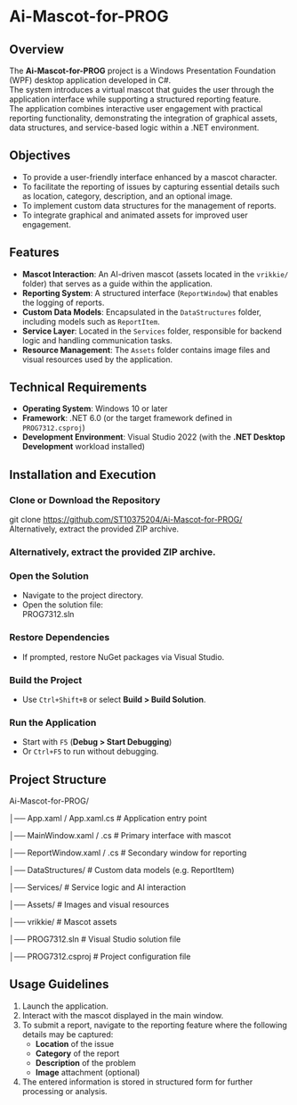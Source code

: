 # Ai-Mascot-for-PROG  

## Overview  
The **Ai-Mascot-for-PROG** project is a Windows Presentation Foundation (WPF) desktop application developed in C#.  
The system introduces a virtual mascot that guides the user through the application interface while supporting a structured reporting feature.  
The application combines interactive user engagement with practical reporting functionality, demonstrating the integration of graphical assets, data structures, and service-based logic within a .NET environment.  

## Objectives  
- To provide a user-friendly interface enhanced by a mascot character.  
- To facilitate the reporting of issues by capturing essential details such as location, category, description, and an optional image.  
- To implement custom data structures for the management of reports.  
- To integrate graphical and animated assets for improved user engagement.  

## Features  
- **Mascot Interaction**: An AI-driven mascot (assets located in the `vrikkie/` folder) that serves as a guide within the application.  
- **Reporting System**: A structured interface (`ReportWindow`) that enables the logging of reports.  
- **Custom Data Models**: Encapsulated in the `DataStructures` folder, including models such as `ReportItem`.  
- **Service Layer**: Located in the `Services` folder, responsible for backend logic and handling communication tasks.  
- **Resource Management**: The `Assets` folder contains image files and visual resources used by the application.  

## Technical Requirements  
- **Operating System**: Windows 10 or later  
- **Framework**: .NET 6.0 (or the target framework defined in `PROG7312.csproj`)  
- **Development Environment**: Visual Studio 2022 (with the **.NET Desktop Development** workload installed)  

## Installation and Execution  

### Clone or Download the Repository  

git clone https://github.com/ST10375204/Ai-Mascot-for-PROG/
Alternatively, extract the provided ZIP archive.

### Alternatively, extract the provided ZIP archive.  

### Open the Solution  
- Navigate to the project directory.  
- Open the solution file:  
PROG7312.sln
### Restore Dependencies  
- If prompted, restore NuGet packages via Visual Studio.  

### Build the Project  
- Use `Ctrl+Shift+B` or select **Build > Build Solution**.  

### Run the Application  
- Start with `F5` (**Debug > Start Debugging**)  
- Or `Ctrl+F5` to run without debugging.  

## Project Structure  
Ai-Mascot-for-PROG/

│── App.xaml / App.xaml.cs # Application entry point

│── MainWindow.xaml / .cs # Primary interface with mascot

│── ReportWindow.xaml / .cs # Secondary window for reporting

│── DataStructures/ # Custom data models (e.g. ReportItem)

│── Services/ # Service logic and AI interaction

│── Assets/ # Images and visual resources

│── vrikkie/ # Mascot assets

│── PROG7312.sln # Visual Studio solution file

│── PROG7312.csproj # Project configuration file


## Usage Guidelines  
1. Launch the application.  
2. Interact with the mascot displayed in the main window.  
3. To submit a report, navigate to the reporting feature where the following details may be captured:  
   - **Location** of the issue  
   - **Category** of the report  
   - **Description** of the problem  
   - **Image** attachment (optional)  
4. The entered information is stored in structured form for further processing or analysis.  
